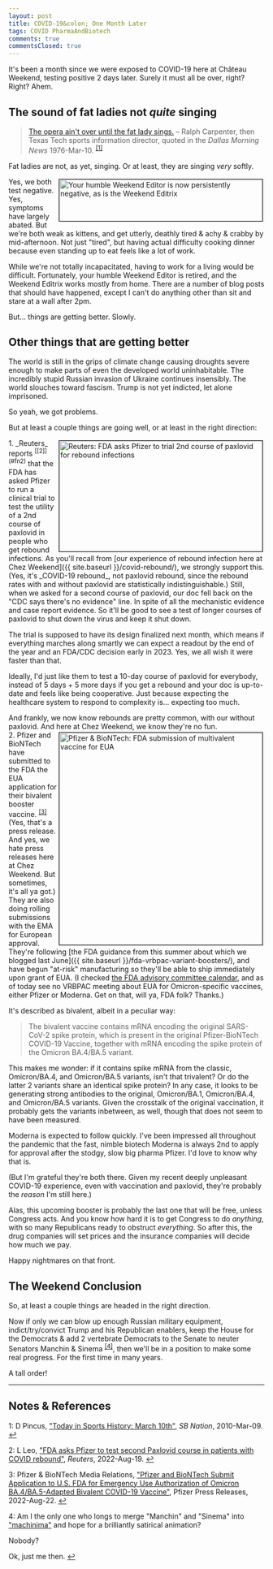 ```yaml
---
layout: post
title: COVID-19&colon; One Month Later 
tags: COVID PharmaAndBiotech
comments: true
commentsClosed: true
---
```


It's been a month since we were exposed to COVID-19 here at Ch&acirc;teau
Weekend, testing positive 2 days later.  Surely it must all be over, right?  Right?  Ahem.  


## The sound of fat ladies not _quite_ singing  

> [The opera ain't over until the fat lady sings.](https://en.wikipedia.org/wiki/It_ain%27t_over_till_the_fat_lady_sings)
> &ndash; Ralph Carpenter, then Texas Tech sports information director, quoted in the
> _Dallas Morning News_ 1976-Mar-10.  <sup id="fn1a">[[1]](#fn1)</sup>  

Fat ladies are not, as yet, singing.  Or at least, they are singing _very_ softly.  

<img src="{{ site.baseurl }}/images/2022-08-23-covid-1-month-later-test-1.jpg" width="400" height="82" alt="Your humble Weekend Editor is now persistently negative, as is the Weekend Editrix" title="Your humble Weekend Editor is now persistently negative, as is the Weekend Editrix" style="float: right; margin: 3px 3px 3px 3px; border: 1px solid #000000;">
Yes, we both test negative.  Yes, symptoms have largely abated.  But we're both weak as
kittens, and get utterly, deathly tired &amp; achy &amp; crabby by mid-afternoon.  Not
just "tired", but having actual difficulty cooking dinner because even standing up to eat feels
like a lot of work.  

While we're not totally incapacitated, having to work for a living would be difficult.
Fortunately, your humble Weekend Editor is retired, and the Weekend Editrix works mostly
from home.  There are a number of blog posts that should have happened, except I can't do
anything other than sit and stare at a wall after 2pm.  

But&hellip; things are getting better.  Slowly.  


## Other things that are getting better  

The world is still in the grips of climate change causing droughts severe enough to make
parts of even the developed world uninhabitable.  The incredibly stupid Russian invasion
of Ukraine continues insensibly.  The world slouches toward fascism.  Trump is not yet
indicted, let alone imprisoned.  

So yeah, we got problems.  

But at least a couple things are going well, or at least in the right direction:  

<img src="{{ site.baseurl }}/images/2022-08-23-covid-1-month-later-reuters-1.jpg" width="400" height="218" alt="Reuters: FDA asks Pfizer to trial 2nd course of paxlovid for rebound infections" title="Reuters: FDA asks Pfizer to trial 2nd course of paxlovid for rebound infections" style="float: right; margin: 3px 3px 3px 3px; border: 1px solid #000000;">
1. _Reuters_ reports <sup id="fn2a">[[2]](#fn2)</sup> that the FDA has asked Pfizer to run
   a clinical trial to test the
   utility of a 2nd course of paxlovid in people who get rebound infections.  As you'll recall from
   [our experience of rebound infection here at Chez Weekend]({{ site.baseurl }}/covid-rebound/),
   we strongly support this.  (Yes, it's _COVID-19 rebound_, not paxlovid rebound, since
   the rebound rates with and without paxlovid are statistically indistinguishable.)  Still, when we
   asked for a second course of paxlovid, our doc fell back on the "CDC says there's no
   evidence" line.  In spite of all the mechanistic evidence and case report evidence.  So
   it'll be good to see a test of longer courses of paxlovid to shut down the virus and
   keep it shut down.  

   The trial is supposed to have its design finalized next month, which means if
   everything marches along smartly we can expect a readout by the end of the year and an
   FDA/CDC decision early in 2023.  Yes, we all wish it were faster than that.  
   
   Ideally, I'd just like them to test a 10-day course of paxlovid for everybody, instead
   of 5 days + 5 more days if you get a rebound and your doc is up-to-date and feels like
   being cooperative.  Just because expecting the healthcare system to respond to
   complexity is&hellip; expecting too much.  

   And frankly, we now know rebounds are pretty common, with our without paxlovid.  And
   here at Chez Weekend, we know they're no fun.  
<img src="{{ site.baseurl }}/images/2022-08-23-covid-1-month-later-pfizer-1.jpg" width="400" height="418" alt="Pfizer &amp; BioNTech: FDA submission of multivalent vaccine for EUA" title="Pfizer &amp; BioNTech: FDA submission of multivalent vaccine for EUA" style="float: right; margin: 3px 3px 3px 3px; border: 1px solid #000000;">
2. Pfizer and BioNTech have submitted to the FDA the EUA application for their bivalent
   booster vaccine. <sup id="fn3a">[[3]](#fn3)</sup> (Yes, that's a press release.  And
   yes, we hate press releases here at Chez Weekend.  But sometimes, it's all ya got.)
   They are also doing rolling submissions with the EMA for European approval.  They're
   following
   [the FDA guidance from this summer about which we blogged last June]({{ site.baseurl }}/fda-vrbpac-variant-boosters/),
   and have begun "at-risk" manufacturing so they'll be able to ship immediately upon
   grant of EUA.  (I checked
   [the FDA advisory committee calendar](https://www.fda.gov/advisory-committees/advisory-committee-calendar),
   and as of today see no VRBPAC meeting about EUA for Omicron-specific vaccines, either
   Pfizer or Moderna.  Get on that, will ya, FDA folk? Thanks.)  
   
   It's described as bivalent, albeit in a peculiar way:  

   > The bivalent vaccine contains mRNA encoding the original SARS-CoV-2 spike protein,
   > which is present in the original Pfizer-BioNTech COVID-19 Vaccine, together with mRNA
   > encoding the spike protein of the Omicron BA.4/BA.5 variant.  

   This makes me wonder: if it contains spike mRNA from the classic, Omicron/BA.4, and
   Omicron/BA.5 variants, isn't that trivalent?  Or do the latter 2 variants share an
   identical spike protein?  In any case, it looks to be generating strong antibodies to
   the original, Omicron/BA.1, Omicron/BA.4, and Omicron/BA.5 variants.  Given the
   crosstalk of the original vaccination, it probably gets the variants inbetween, as
   well, though that does not seem to have been measured.  
   
   Moderna is expected to follow quickly.  I've been impressed all throughout the pandemic
   that the fast, nimble biotech Moderna is always 2nd to apply for approval after the
   stodgy, slow big pharma Pfizer.  I'd love to know why that is.  
   
   (But I'm grateful they're both there.  Given my recent deeply unpleasant COVID-19
   experience, even with vaccination and paxlovid, they're probably the _reason_ I'm still
   here.)  

   Alas, this upcoming booster is probably the last one that will be free, unless Congress
   acts.  And you know how hard it is to get Congress to do _anything_, with so many
   Republicans ready to obstruct _everything_.  So after this, the drug companies will set
   prices and the insurance companies will decide how much we pay.  

   Happy nightmares on that front.  


## The Weekend Conclusion  

So, at least a couple things are headed in the right direction.  

Now if only we can blow up enough Russian military equipment, indict/try/convict Trump and his
Republican enablers, keep the House for the Democrats &amp; add 2 vertebrate Democrats to
the Senate to neuter Senators Manchin &amp; Sinema <sup id="fn4a">[[4]](#fn4)</sup>, then
we'll be in a position to make some real progress.  For the first time in many years.  

A tall order!  

---

## Notes &amp; References  

<!--
<sup id="fn1a">[[1]](#fn1)</sup>

<a id="fn1">1</a>: ***, ["***"](***), *** [↩](#fn1a)  

<a href="{{ site.baseurl }}/images/***">
  <img src="{{ site.baseurl }}/images/***" width="400" height="***" alt="***" title="***" style="float: right; margin: 3px 3px 3px 3px; border: 1px solid #000000;">
</a>

<iframe width="400" height="224" src="***" allow="accelerometer; encrypted-media; gyroscope; picture-in-picture" allowfullscreen style="float: right; margin: 3px 3px 3px 3px; border: 1px solid #000000;"></iframe>
-->

<a id="fn1">1</a>: D Pincus, ["Today in Sports History: March 10th"](https://www.sbnation.com/2010/3/9/1085904/today-in-sports-history-march-10th), _SB Nation_, 2010-Mar-09. [↩](#fn1a)  

<a id="fn2">2</a>: L Leo, ["FDA asks Pfizer to test second Paxlovid course in patients with COVID rebound"](https://www.reuters.com/business/healthcare-pharmaceuticals/fda-asks-pfizer-test-second-paxlovid-course-patients-with-covid-rebound-2022-08-19/), _Reuters_, 2022-Aug-19. [↩](#fn2a)  

<a id="fn3">3</a>: Pfizer &amp; BioNTech Media Relations, ["Pfizer and BioNTech Submit Application to U.S. FDA for Emergency Use Authorization of Omicron BA.4/BA.5-Adapted Bivalent COVID-19 Vaccine"](https://www.pfizer.com/news/press-release/press-release-detail/pfizer-and-biontech-submit-application-us-fda-emergency-use), Pfizer Press Releases, 2022-Aug-22. [↩](#fn3a)  

<a id="fn4">4</a>: Am I the only one who longs to merge "Manchin" and "Sinema" into ["machinima"](https://en.wikipedia.org/wiki/Machinima) and hope for a brilliantly satirical animation?  

Nobody?  

Ok, just me then. [↩](#fn4a)  
